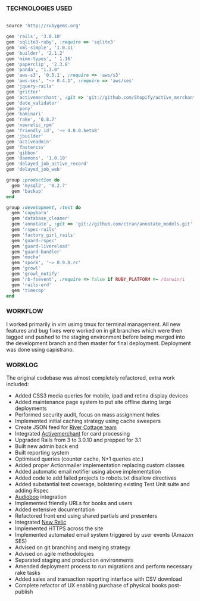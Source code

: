 ### TECHNOLOGIES USED 

```ruby

source 'http://rubygems.org'

gem 'rails', '3.0.10'
gem 'sqlite3-ruby', :require => 'sqlite3'
gem 'xml-simple', '1.0.11'
gem 'builder', '2.1.2'
gem 'mime-types', ' 1.16'
gem 'paperclip', '2.3.8'
gem 'panda', "1.3.0"
gem 'aws-s3', '0.5.1', :require => 'aws/s3'
gem 'aws-ses', "~> 0.4.1", :require => 'aws/ses'
gem 'jquery-rails'
gem 'gritter'
gem 'activemerchant', :git => 'git://github.com/Shopify/active_merchant.git'
gem 'date_validator'
gem 'pony'
gem 'kaminari'
gem 'rake', '0.8.7'
gem 'newrelic_rpm'
gem 'friendly_id', '~> 4.0.0.beta8'
gem 'jbuilder'
gem 'activeadmin'
gem 'fastercsv'
gem 'gibbon'
gem 'daemons', '1.0.10'
gem 'delayed_job_active_record'
gem 'delayed_job_web'

group :production do
  gem 'mysql2', '0.2.7'
  gem 'backup'
end

group :development, :test do
  gem 'capybara'
  gem 'database_cleaner'
  gem 'annotate', :git => 'git://github.com/ctran/annotate_models.git'
  gem 'rspec-rails'
  gem 'factory_girl_rails'
  gem 'guard-rspec'
  gem 'guard-livereload'
  gem 'guard-bundler'
  gem 'mocha'
  gem 'spork', '~> 0.9.0.rc'
  gem 'growl'
  gem 'growl_notify'
  gem 'rb-fsevent', :require => false if RUBY_PLATFORM =~ /darwin/i
  gem 'rails-erd'
  gem 'timecop'
end

````

### WORKFLOW

I worked primarily in vim usimg tmux for terminal management. All new features and bug fixes were worked on in git branches which were then tagged and pushed to the staging environment before being merged into the development branch and then master for final deployment. Deployment
was done using capistrano. 

### WORKLOG

The original codebase was almost completely refactored, extra work included:

* Added CSS3 media queries for mobile, ipad and retina display devices
* Added maintenance page system to put site offline during large deployments
* Performed security audit, focus on mass assignment holes
* Implemented initial caching strategy using cache sweepers
* Create JSON feed for [River Cottage team](http://www.peoplefund.it/) 
* Integrated [Activemerchant](https://github.com/Shopify/active_merchant) for card processing
* Upgraded Rails from 3 to 3.0.10 and prepped for 3.1
* Built new admin back end
* Built reporting system
* Optimised queries (counter cache, N+1 queries etc.)
* Added proper Actionmailer implementation replacing custom classes
* Added automatic email notifier using above implementation
* Added code to add failed projects to robots.txt disallow directives
* Added substantial test coverage, bolstering existing Test Unit suite and adding Rspec
* [Audioboo](http://audioboo.fm) integration
* Implemented friendly URLs for books and users
* Added extensive documentation
* Refactored front end using shared partials and presenters
* Integrated [New Relic](https://github.com/newrelic/rpm)
* Implemented HTTPS across the site
* Implemented automated email system triggered by user events (Amazon SES)
* Advised on git branching and merging strategy
* Advised on agile methodologies
* Separated staging and production environments
* Amended deployment process to run migrations and perform necessary rake tasks
* Added sales and transaction reporting interface with CSV download
* Complete refactor of UX enabling purchase of physical books post-publish